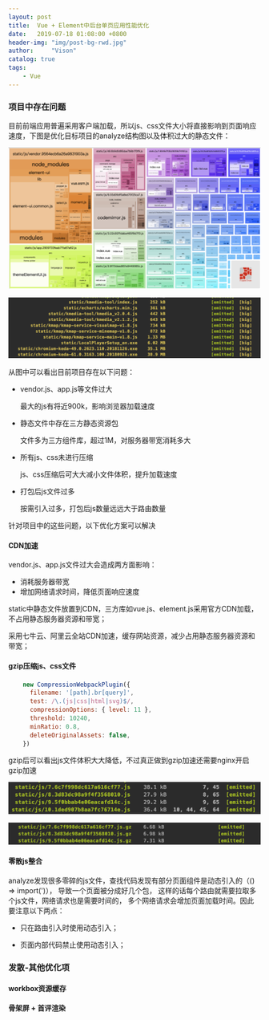 ```yaml
---
layout: post
title:  Vue + Element中后台单页应用性能优化
date:   2019-07-18 01:08:00 +0800
header-img: "img/post-bg-rwd.jpg"
author:     "Vison"
catalog: true
tags:
    - Vue
---
```



### 项目中存在问题
目前前端应用普遍采用客户端加载，所以js、css文件大小将直接影响到页面响应速度，下图是优化目标项目的analyze结构图以及体积过大的静态文件：

 ![](/img/in-post/post-vue-performance-optimization/analyze.png)
 
 ![](/img/in-post/post-vue-performance-optimization/staticjs.png)
 
从图中可以看出目前项目存在以下问题：

* vendor.js、app.js等文件过大
    
    最大的js有将近900k，影响浏览器加载速度

* 静态文件中存在三方静态资源包

    文件多为三方组件库，超过1M，对服务器带宽消耗多大
    
* 所有js、css未进行压缩
    
    js、css压缩后可大大减小文件体积，提升加载速度

* 打包后js文件过多

    按需引入过多，打包后js数量远远大于路由数量
    

针对项目中的这些问题，以下优化方案可以解决

#### CDN加速

vendor.js、app.js文件过大会造成两方面影响：

* 消耗服务器带宽
* 增加网络请求时间，降低页面响应速度

static中静态文件放置到CDN，三方库如vue.js、element.js采用官方CDN加载，不占用静态服务器资源和带宽；

采用七牛云、阿里云全站CDN加速，缓存网站资源，减少占用静态服务器资源和带宽；

#### gzip压缩js、css文件

```javascript
    new CompressionWebpackPlugin({
      filename: '[path].br[query]',
      test: /\.(js|css|html|svg)$/,
      compressionOptions: { level: 11 },
      threshold: 10240,
      minRatio: 0.8,
      deleteOriginalAssets: false,
    })
```

gzip后可以看出js文件体积大大降低，不过真正做到gzip加速还需要nginx开启gzip加速

 ![](/img/in-post/post-vue-performance-optimization/ungzip.png)
 
 ![](/img/in-post/post-vue-performance-optimization/gzip.png)
 
#### 零散js整合

 analyze发现很多零碎的js文件，查找代码发现有部分页面组件是动态引入的（() => import(')），
 导致一个页面被分成好几个包， 这样的话每个路由就需要拉取多个js文件，网络请求也是需要时间的，
 多个网络请求会增加页面加载时间。因此要注意以下两点：
 
 * 只在路由引入时使用动态引入；
 
 * 页面内部代码禁止使用动态引入；

### 发散-其他优化项

#### workbox资源缓存

#### 骨架屏 + 首评渲染
